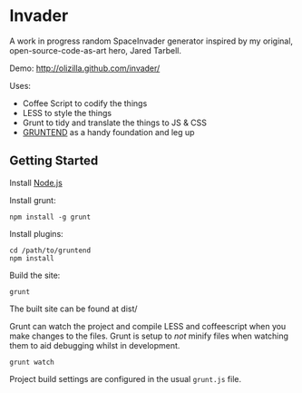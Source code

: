 Invader
=======

A work in progress random SpaceInvader generator inspired by my original, open-source-code-as-art hero, Jared Tarbell.

Demo: http://olizilla.github.com/invader/

Uses:

- Coffee Script to codify the things
- LESS to style the things
- Grunt to tidy and translate the things to JS & CSS
- [GRUNTEND](https://github.com/alanshaw/gruntend) as a handy foundation and leg up


Getting Started
---------------

Install [Node.js](http://nodejs.org/)

Install grunt:

	npm install -g grunt

Install plugins:

	cd /path/to/gruntend
	npm install

Build the site:

	grunt

The built site can be found at dist/

Grunt can watch the project and compile LESS and coffeescript when you make changes to the files. Grunt is setup to _not_ minify files when watching them to aid debugging whilst in development.

	grunt watch

Project build settings are configured in the usual `grunt.js` file.
